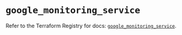 # `google_monitoring_service`

Refer to the Terraform Registry for docs: [`google_monitoring_service`](https://registry.terraform.io/providers/hashicorp/google/6.31.0/docs/resources/monitoring_service).
